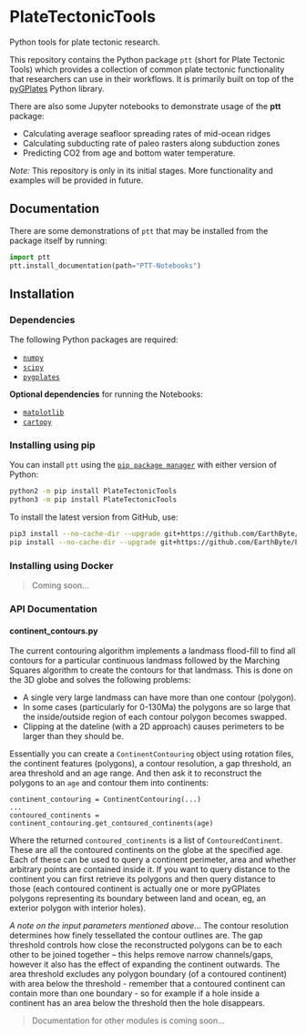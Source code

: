 # PlateTectonicTools

Python tools for plate tectonic research.

This repository contains the Python package `ptt` (short for Plate Tectonic Tools) which provides a collection of common plate tectonic functionality that researchers can use in their workflows. It is primarily built on top of the [pyGPlates](http://gplates.org/docs/pygplates/index.html) Python library.

There are also some Jupyter notebooks to demonstrate usage of the **ptt** package:

* Calculating average seafloor spreading rates of mid-ocean ridges
* Calculating subducting rate of paleo rasters along subduction zones
* Predicting CO2 from age and bottom water temperature.

*Note:* This repository is only in its initial stages. More functionality and examples will be provided in future.


## Documentation

There are some demonstrations of `ptt` that may be installed from the package itself by running:

```python
import ptt
ptt.install_documentation(path="PTT-Notebooks")
```

## Installation

### Dependencies

The following Python packages are required:

- [`numpy`](http://numpy.org)
- [`scipy`](https://scipy.org)
- [`pygplates`](http://gplates.org/docs/pygplates/pygplates_getting_started.html#installation)

__Optional dependencies__ for running the Notebooks:

- [`matplotlib`](https://matplotlib.org/)
- [`cartopy`](https://scitools.org.uk/cartopy/docs/latest/)

### Installing using pip

You can install `ptt` using the
[`pip package manager`](https://pypi.org/project/pip/) with either version of Python:

```bash
python2 -m pip install PlateTectonicTools
python3 -m pip install PlateTectonicTools
```

To install the latest version from GitHub, use:

```bash
pip3 install --no-cache-dir --upgrade git+https://github.com/EarthByte/PlateTectonicTools
pip install --no-cache-dir --upgrade git+https://github.com/EarthByte/PlateTectonicTools
```

### Installing using Docker

> Coming soon...


### API Documentation

#### continent_contours.py

The current contouring algorithm implements a landmass flood-fill to find all contours for a particular continuous landmass followed by the Marching Squares algorithm to create the contours for that landmass. This is done on the 3D globe and solves the following problems:

*	A single very large landmass can have more than one contour (polygon).
*	In some cases (particularly for 0-130Ma) the polygons are so large that the inside/outside region of each contour polygon becomes swapped.
*	Clipping at the dateline (with a 2D approach) causes perimeters to be larger than they should be.

Essentially you can create a `ContinentContouring` object using rotation files, the continent features (polygons), a contour resolution, a gap threshold, an area threshold and an age range. And then ask it to reconstruct the polygons to an `age` and contour them into continents:

```
continent_contouring = ContinentContouring(...)
...
contoured_continents = continent_contouring.get_contoured_continents(age)
```

Where the returned `contoured_continents` is a list of `ContouredContinent`. These are all the contoured continents on the globe at the specified age. Each of these can be used to query a continent perimeter, area and whether arbitrary points are contained inside it. If you want to query distance to the continent you can first retrieve its polygons and then query distance to those (each contoured continent is actually one or more pyGPlates polygons representing its boundary between land and ocean, eg, an exterior polygon with interior holes).

*A note on the input parameters mentioned above*... The contour resolution determines how finely tessellated the contour outlines are. The gap threshold controls how close the reconstructed polygons can be to each other to be joined together – this helps remove narrow channels/gaps, however it also has the effect of expanding the continent outwards. The area threshold excludes any polygon boundary (of a contoured continent) with area below the threshold - remember that a contoured continent can contain more than one boundary - so for example if a hole inside a continent has an area below the threshold then the hole disappears.

> Documentation for other modules is coming soon...
